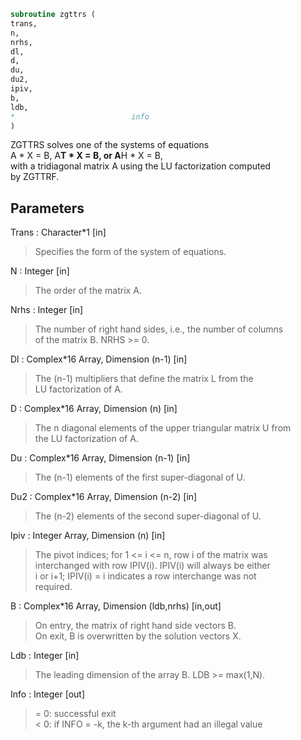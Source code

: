 ```fortran  
subroutine zgttrs (  
trans,  
n,  
nrhs,  
dl,  
d,  
du,  
du2,  
ipiv,  
b,  
ldb,  
*                          info  
)  
```  
  
ZGTTRS solves one of the systems of equations  
A * X = B,  A**T * X = B,  or  A**H * X = B,  
with a tridiagonal matrix A using the LU factorization computed  
by ZGTTRF.  
  
## Parameters  
Trans : Character*1 [in]  
> Specifies the form of the system of equations.  
  
N : Integer [in]  
> The order of the matrix A.  
  
Nrhs : Integer [in]  
> The number of right hand sides, i.e., the number of columns  
> of the matrix B.  NRHS >= 0.  
  
Dl : Complex*16 Array, Dimension (n-1) [in]  
> The (n-1) multipliers that define the matrix L from the  
> LU factorization of A.  
  
D : Complex*16 Array, Dimension (n) [in]  
> The n diagonal elements of the upper triangular matrix U from  
> the LU factorization of A.  
  
Du : Complex*16 Array, Dimension (n-1) [in]  
> The (n-1) elements of the first super-diagonal of U.  
  
Du2 : Complex*16 Array, Dimension (n-2) [in]  
> The (n-2) elements of the second super-diagonal of U.  
  
Ipiv : Integer Array, Dimension (n) [in]  
> The pivot indices; for 1 <= i <= n, row i of the matrix was  
> interchanged with row IPIV(i).  IPIV(i) will always be either  
> i or i+1; IPIV(i) = i indicates a row interchange was not  
> required.  
  
B : Complex*16 Array, Dimension (ldb,nrhs) [in,out]  
> On entry, the matrix of right hand side vectors B.  
> On exit, B is overwritten by the solution vectors X.  
  
Ldb : Integer [in]  
> The leading dimension of the array B.  LDB >= max(1,N).  
  
Info : Integer [out]  
> = 0:  successful exit  
> < 0:  if INFO = -k, the k-th argument had an illegal value  
  
